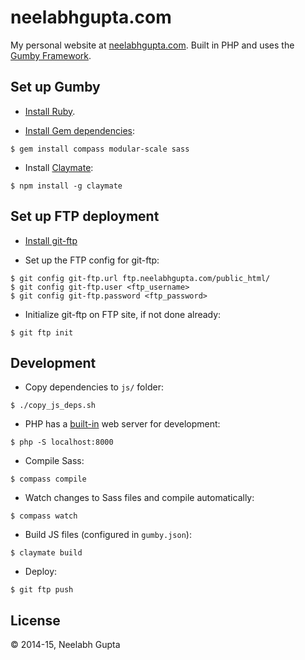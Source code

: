 # neelabhgupta.com
My personal website at [neelabhgupta.com](http://neelabhgupta.com/).
Built in PHP and uses the [Gumby Framework](http://gumbyframework.com/).

## Set up Gumby
* [Install Ruby](http://gumbyframework.com/docs/#!/installing-ruby).

* [Install Gem dependencies](http://gumbyframework.com/docs/#!/gem-dependencies):  
```
$ gem install compass modular-scale sass
```

* Install [Claymate](http://gumbyframework.com/docs/claymate/#!/installation):  
```
$ npm install -g claymate
```

## Set up FTP deployment
* [Install git-ftp](https://github.com/git-ftp/git-ftp/blob/releases/0.9.x/INSTALL.md)

* Set up the FTP config for git-ftp:  
```
$ git config git-ftp.url ftp.neelabhgupta.com/public_html/
$ git config git-ftp.user <ftp_username>
$ git config git-ftp.password <ftp_password>
```

* Initialize git-ftp on FTP site, if not done already:  
```
$ git ftp init
```

## Development

* Copy dependencies to `js/` folder:  
```
$ ./copy_js_deps.sh
```

* PHP has a [built-in](http://php.net/manual/en/features.commandline.webserver.php) web server for development:  
```
$ php -S localhost:8000
```

* Compile Sass:  
```
$ compass compile
```

* Watch changes to Sass files and compile automatically:  
```
$ compass watch
```

* Build JS files (configured in `gumby.json`):  
```
$ claymate build
```

* Deploy:  
```
$ git ftp push
```

## License
&copy; 2014-15, Neelabh Gupta
